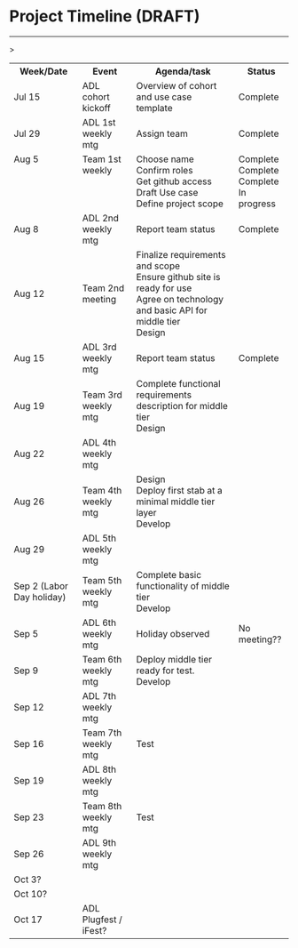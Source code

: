 # Project Timeline (DRAFT) #
--------
<table>
<tr><th>Week/Date</th><th>Event</th><th>Agenda/task</th><th>Status</th></tr>
><tr><td>Jul 15</td><td>ADL cohort kickoff</td><td>Overview of cohort and use case template</td><td>Complete</td></tr>
<tr><td>Jul 29</td><td>	ADL 1st weekly mtg</td><td>Assign team</td><td>Complete</td></tr>
<tr valign="top"><td>Aug 5</td><td>Team 1st weekly</td><td>Choose name<br>Confirm roles<br>Get github access<br>Draft Use case<br>Define project scope</td><td>Complete<br>Complete<br>Complete<br>In progress</td></tf>
<tr><td>Aug 8</td><td>	ADL 2nd weekly mtg</td><td>Report team status</td><td>Complete</td></tr>
<tr><td>Aug 12</td><td>Team 2nd meeting</td><td>Finalize requirements and scope<br>Ensure github site is ready for use<br>Agree on technology and basic API for middle tier<br>Design</td><td></td></tr>
<tr><td>Aug 15</td><td>	ADL 3rd weekly mtg</td><td>Report team status</td><td>Complete</td></tr>
<tr><td>Aug 19</td><td>Team 3rd weekly mtg</td><td>Complete functional requirements description for middle tier<br>Design</td><td></td></tr>
<tr><td>Aug 22</td><td>	ADL 4th weekly mtg</td><td></td><td></td></tr>
<tr><td>Aug 26</td><td>Team 4th weekly mtg</td><td>Design<br>Deploy first stab at a minimal middle tier layer<br>Develop</td><td></td></tr>
<tr><td>Aug 29</td><td>	ADL 5th weekly mtg</td><td></td><td></td></tr>
<tr><td>Sep 2 (Labor Day holiday)</td><td>Team 5th weekly mtg</td><td>Complete basic functionality of middle tier<br>Develop</td><td></td></tr>
<tr><td>Sep 5</td><td>	ADL 6th weekly mtg</td><td>Holiday observed</td><td>No meeting??</td></tr>
<tr><td>Sep 9</td><td>Team 6th weekly mtg</td><td>Deploy middle tier ready for test.<br>Develop</td><td></td></tr>
<tr><td>Sep 12</td><td>	ADL 7th weekly mtg</td><td></td><td></td></tr>
<tr><td>Sep 16</td><td>Team 7th weekly mtg</td><td>Test</td><td></td></tr>
<tr><td>Sep 19</td><td>	ADL 8th weekly mtg</td><td></td><td></td></tr>
<tr><td>Sep 23</td><td>Team 8th weekly mtg</td><td>Test</td><td></td></tr>
<tr><td>Sep 26</td><td>	ADL 9th	weekly mtg</td><td></td><td></td></tr>
<tr><td>Oct 3?</td><td></td><td></td><td></td></tr>
<tr><td>Oct 10?</td><td></td><td></td><td></td></tr>
<tr><td>Oct 17</td><td>	ADL Plugfest / iFest?</td><td></td><td></td></tr>
</table>
